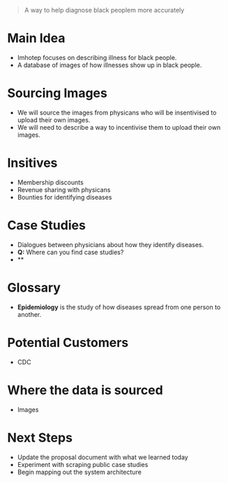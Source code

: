 > A way to help diagnose black peoplem more accurately

# Main Idea
- Imhotep focuses on describing illness for black people.
- A database of images of how illnesses show up in black people.

# Sourcing Images
- We will source the images from physicans who will be insentivised to upload their own images.
- We will need to describe a way to incentivise them to upload their own images.

# Insitives
- Membership discounts
- Revenue sharing with physicans
- Bounties for identifying diseases

# Case Studies
- Dialogues between physicians about how they identify diseases.
- **Q:** Where can you find case studies?
- **

# Glossary
- **Epidemiology** is the study of how diseases spread from one person to another.

# Potential Customers
- CDC

# Where the data is sourced
- Images

# Next Steps
- Update the proposal document with what we learned today
- Experiment with scraping public case studies
- Begin mapping out the system architecture
